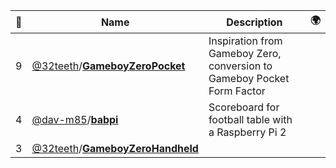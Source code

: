 |:star2: | Name | Description | 🌍|
|---|---|---|---|
|9|[@32teeth](https://github.com/32teeth)/[**GameboyZeroPocket**](https://github.com/32teeth/GameboyZeroPocket)|Inspiration from Gameboy Zero, conversion to Gameboy Pocket Form Factor||
|4|[@dav-m85](https://github.com/dav-m85)/[**babpi**](https://github.com/dav-m85/babpi)|Scoreboard for football table with a Raspberry Pi 2||
|3|[@32teeth](https://github.com/32teeth)/[**GameboyZeroHandheld**](https://github.com/32teeth/GameboyZeroHandheld)|||

